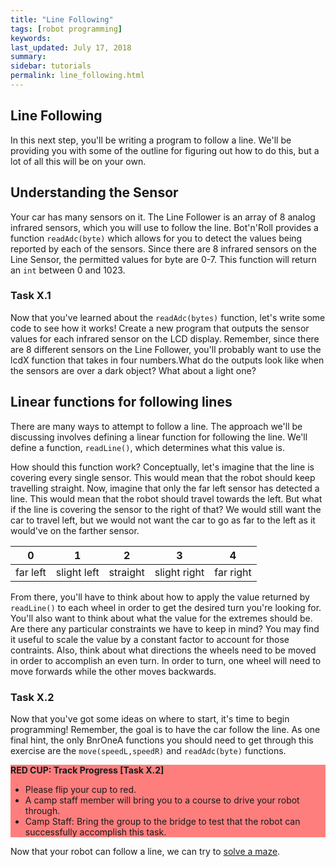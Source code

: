 ```yaml
---
title: "Line Following"
tags: [robot programming]
keywords:
last_updated: July 17, 2018
summary:
sidebar: tutorials
permalink: line_following.html
---
```


## Line Following

In this next step, you'll be writing a program to follow a line. We'll be providing you with some of the outline for figuring out how to do this, but a lot of all this will be on your own.

## Understanding the Sensor
Your car has many sensors on it. The Line Follower is an array of 8 analog infrared sensors, which you will use to follow the line. Bot'n'Roll provides a function `readAdc(byte)` which allows for you to detect the values being reported by each of the sensors. Since there are 8 infrared sensors on the Line Sensor, the permitted values for byte are 0-7. This function will return an `int` between 0 and 1023.

### Task X.1 

Now that you've learned about the `readAdc(bytes)` function, let's write some code to see how it works! Create a new program that outputs the sensor values for each infrared sensor on the LCD display. Remember, since there are 8 different sensors on the Line Follower, you'll probably want to use the lcdX function that takes in four numbers.What do the outputs look like when the sensors are over a dark object? What about a light one?


## Linear functions for following lines
There are many ways to attempt to follow a line. The approach we'll be discussing involves defining a linear function for following the line. We'll define a function, `readLine()`, which determines what this value is.

How should this function work? Conceptually, let's imagine that the line is covering every single sensor. This would mean that the robot should keep travelling straight. Now, imagine that only the far left sensor has detected a line. This would mean that the robot should travel towards the left. But what if the line is covering the sensor to the right of that? We would still want the car to travel left, but we would not want the car to go as far to the left as it would've on the farther sensor.

|0|1|2|3|4|
|:---:|:---:|:---:|:---:|:---:|
|far left|slight left|straight|slight right| far right|

From there, you'll have to think about how to apply the value returned by `readLine()` to each wheel in order to get the desired turn you're looking for. You'll also want to think about what the value for the extremes should be. Are there any particular constraints we have to keep in mind? You may find it useful to scale the value by a constant factor to account for those contraints. Also, think about what directions the wheels need to be moved in order to accomplish an even turn. In order to turn, one wheel will need to move forwards while the other moves backwards.

### Task X.2

Now that you've got some ideas on where to start, it's time to begin programming! Remember, the goal is to have the car follow the line. As one final hint, the only BnrOneA functions you should need to get through this exercise are the `move(speedL,speedR)` and `readAdc(byte)` functions.

<div style="background-color:rgba(255,0,0,0.5)">
<b>RED CUP: Track Progress [Task X.2]</b>
<ul>
<li>Please flip your cup to red.</li><li>A camp staff member will bring you to a course to drive your robot through.</li>
  <li>Camp Staff: Bring the group to the bridge to test that the robot can successfully accomplish this task.</li>
</ul>
</div>

Now that your robot can follow a line, we can try to [solve a maze](maze_solving.html).
